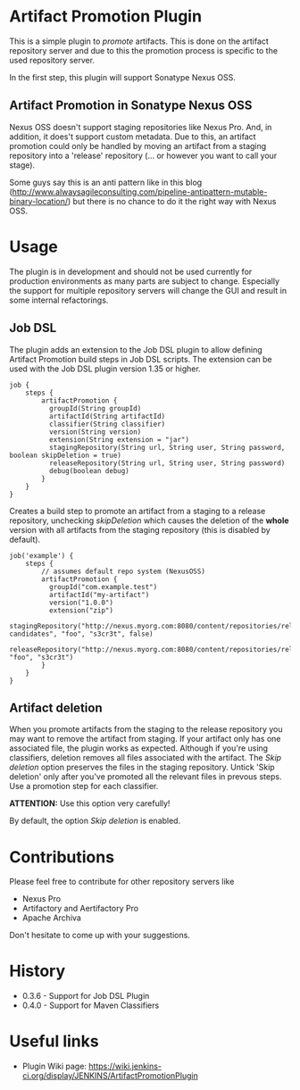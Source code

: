 # Artifact Promotion Plugin

This is a simple plugin to *promote* artifacts. This is done on the artifact repository server and due to this the promotion process is specific to the used repository server.

In the first step, this plugin will support Sonatype Nexus OSS. 

## Artifact Promotion in Sonatype Nexus OSS
Nexus OSS doesn't support staging repositories like Nexus Pro. And, in addition, it does't support custom metadata.
Due to this, an artifact promotion could only be handled by moving an artifact from a staging repository into a 'release' repository (... or however you want to call your stage).

Some guys say this is an anti pattern like in this blog (http://www.alwaysagileconsulting.com/pipeline-antipattern-mutable-binary-location/) but there is no chance to do it the right way with Nexus OSS.

# Usage 
The plugin is in development and should not be used currently for production environments as many parts are subject to change. Especially the support for multiple repository servers will change the GUI and result in some internal refactorings.

## Job DSL
The plugin adds an extension to the Job DSL plugin to allow defining Artifact Promotion build steps in Job DSL scripts. The extension can be used with the Job DSL plugin version 1.35 or higher.

```
job {
	steps {
	    artifactPromotion {
	      groupId(String groupId)
	      artifactId(String artifactId)
	      classifier(String classifier)
	      version(String version)
	      extension(String extension = "jar")
	      stagingRepository(String url, String user, String password, boolean skipDeletion = true)
	      releaseRepository(String url, String user, String password)
	      debug(boolean debug)
	    }
	}
}
```

Creates a build step to promote an artifact from a staging to a release repository, unchecking *skipDeletion* which causes the deletion of the **whole** version with all artifacts from the staging repository (this is disabled by default). 

```
job('example') {
	steps {
		// assumes default repo system (NexusOSS)
	    artifactPromotion {
	      groupId("com.example.test")
	      artifactId("my-artifact")
	      version("1.0.0")
	      extension("zip")
	      stagingRepository("http://nexus.myorg.com:8080/content/repositories/release-candidates", "foo", "s3cr3t", false)
	      releaseRepository("http://nexus.myorg.com:8080/content/repositories/releases", "foo", "s3cr3t")
	    }
	}
}
```

## Artifact deletion
When you promote artifacts from the staging to the release repository you may want to remove the artifact from staging. If your artifact only has one associated file, the plugin works as expected.
Although if you're using classifiers, deletion removes all files associated with the artifact. The *Skip deletion* option preserves the files in the staging repository. 
Untick 'Skip deletion' only after you've promoted all the relevant files in prevous steps. Use a promotion step for each classifier.

**ATTENTION:** Use this option very carefully!

By default, the option *Skip deletion* is enabled.

# Contributions
Please feel free to contribute for other repository servers like
* Nexus Pro
* Artifactory and Aertifactory Pro
* Apache Archiva

Don't hesitate to come up with your suggestions.

# History

* 0.3.6 - Support for Job DSL Plugin
* 0.4.0 - Support for Maven Classifiers

# Useful links
* Plugin Wiki page: https://wiki.jenkins-ci.org/display/JENKINS/ArtifactPromotionPlugin

